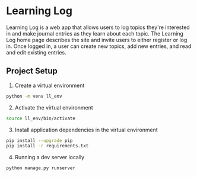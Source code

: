 # Learning Log

Learning Log is a web app that allows users to
log topics they're interested in and make journal entries as
they learn about each topic. The Learning Log home page
describes the site and invite users to either register or log in. Once
logged in, a user can create new topics, add new entries, and read
and edit existing entries.

## Project Setup

1. Create a virtual environment

```bash
python -m venv ll_env
```

2. Activate the virtual environment

```bash
source ll_env/bin/activate
```

3. Install application dependencies in the virtual environment

```bash
pip install --upgrade pip
pip install -r requirements.txt
```

4. Running a dev server locally

```bash
python manage.py runserver
```